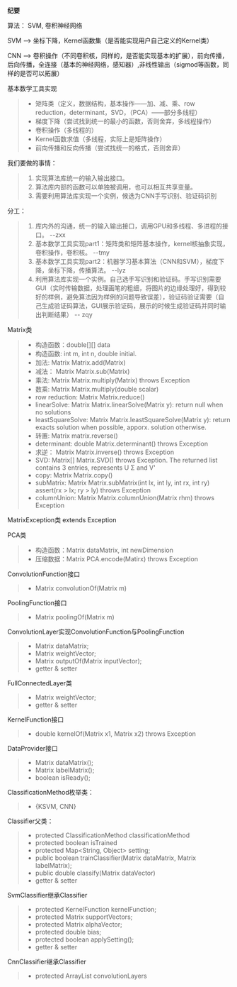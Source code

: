 **纪要**

算法： SVM, 卷积神经网络

SVM --> 坐标下降，Kernel函数集（是否能实现用户自己定义的Kernel类）

CNN --> 卷积操作（不同卷积核，同样的，是否能实现基本的扩展），前向传播，后向传播，全连接（基本的神经网络，感知器）,非线性输出（sigmod等函数，同样的是否可以拓展）

基本数学工具实现
>* 矩阵类（定义，数据结构，基本操作——加、减、乘、row reduction，determinant，SVD，（PCA）——部分多线程）
>* 梯度下降（尝试找到统一的最小的函数，否则舍弃，多线程操作）
>* 卷积操作（多线程的）
>* Kernel函数求值（多线程，实际上是矩阵操作）
>* 前向传播和反向传播（尝试找统一的格式，否则舍弃）

我们要做的事情：
>1. 实现算法库统一的输入输出接口。
>2. 算法库内部的函数可以单独被调用，也可以相互共享变量。
>3. 需要利用算法库实现一个实例，候选为CNN手写识别、验证码识别

分工：
>1. 库内外的沟通，统一的输入输出接口，调用GPU和多线程、多进程的接口。   --zxx
>2. 基本数学工具实现part1：矩阵类和矩阵基本操作，kernel核抽象实现，卷积操作，卷积核。    --tmy
>3. 基本数学工具实现part2：机器学习基本算法（CNN和SVM），梯度下降，坐标下降，传播算法。    --lyz
>4. 利用算法库实现一个实例。自己选手写识别和验证码。手写识别需要GUI（实时传输数据，处理画笔的粗细，将图片的边缘处理好，得到较好的样例，避免算法因为样例的问题导致误差），验证码验证需要（自己生成验证码算法，GUI展示验证码，展示的时候生成验证码并同时输出判断结果）
  -- zqy

Matrix类
>* 构造函数：double[][] data
>* 构造函数: int m, int n, double initial.
>* 加法: Matrix Matrix.add(Matrix)
>* 减法： Matrix Matrix.sub(Matrix)
>* 乘法: Matrix Matrix.multiply(Matrix) throws Exception
>* 数乘: Matrix Matrix.multiply(double scalar)
>* row reduction: Matrix Matrix.reduce()
>* linearSolve: Matrix Matrix.linearSolve(Matrix y): return null when no solutions
>* leastSquareSolve: Matrix Matrix.leastSquareSolve(Matrix y): return exacts solution when possible, apporx. solution otherwise.
>* 转置: Matrix matrix.reverse()
>* determinant: double Matrix.determinant() throws Exception
>* 求逆： Matrix Matrix.inverse() throws Exception
>* SVD: Matrix[] Matrix.SVD() throws Exception. The returned list contains 3 entries, represents U Σ and V'
>* copy: Matrix Matrix.copy()
>* subMatrix: Matrix Matrix.subMatrix(int lx, int ly, int rx, int ry) assert(rx > lx; ry > ly) throws Exception
>* columnUnion: Matrix Matrix.columnUnion(Matrix rhm) throws Exception

MatrixException类 extends Exception

PCA类
>* 构造函数：Matrix dataMatrix, int newDimension
>* 压缩数据：Matrix PCA.encode(Matirx) throws Exception

ConvolutionFunction接口
>* Matrix convolutionOf(Matrix m)

PoolingFunction接口
>* Matrix poolingOf(Matrix m)

ConvolutionLayer实现ConvolutionFunction与PoolingFunction
>* Matrix dataMatrix;
>* Matrix weightVector;
>* Matrix outputOf(Matrix inputVector);
>* getter & setter

FullConnectedLayer类
>* Matrix weightVector;
>* getter & setter

KernelFunction接口
>* double kernelOf(Matrix x1, Matrix x2) throws Exception
 
DataProvider接口
>* Matrix dataMatrix();
>* Matrix labelMatrix();
>* boolean isReady();

ClassificationMethod枚举类：
>* {KSVM, CNN}

Classifier父类：
>* protected ClassificationMethod classificationMethod
>* protected boolean isTrained
>* protected Map<String, Object> setting;
>* public boolean trainClassifier(Matrix dataMatrix, Matrix labelMatrix);
>* public double classify(Matrix dataVector)
>* getter & setter

SvmClassifier继承Classifier
>* protected KernelFunction kernelFunction;
>* protected Matrix supportVectors;
>* protected Matrix alphaVector;
>* protected double bias;
>* protected boolean applySetting();
>* getter & setter

CnnClassifier继承Classifier
>* protected ArrayList<ConvolutionLayer> convolutionLayers
